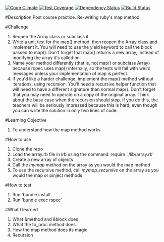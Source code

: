 [![Code Climate](https://codeclimate.com/github/zrasool88/map-method-rewrite/badges/gpa.svg)](https://codeclimate.com/github/zrasool88/map-method-rewrite)  [![Test Coverage](https://codeclimate.com/github/zrasool88/map-method-rewrite/badges/coverage.svg)](https://codeclimate.com/github/zrasool88/map-method-rewrite) [![Dependency Status](https://gemnasium.com/zrasool88/map-method-rewrite.svg)](https://gemnasium.com/zrasool88/map-method-rewrite) [![Build Status](https://travis-ci.org/zrasool88/map-method-rewrite.svg?branch=master)](https://travis-ci.org/zrasool88/map-method-rewrite)

#Description
Post course practice. Re-writing ruby's map method.

#Challenge
1. Reopen the Array class or subclass it.
2. Write a unit test for the map() method, then reopen the Array class and implement it. You will need to use the yield keyword to call the block passed to map(). Don't forget that map() returns a new array, instead of modifying the array it's called on.
3. Name your method differently (that is, not map() or subclass Array) because rspec uses map() internally, so the tests will fail with weird messages unless your implementation of map is perfect.
4. If you'd like a harder challenge, implement the map() method without iterations, using recursion. You'll need a recursive helper function that will need to have a different signature than normal map(). Don't forget that you may need to operate on a copy of the original array. Think about the base case when the recursion should stop. If you do this, the teachers will be seriously impressed because this is hard, even though you can write the solution in only two lines of code.

#Learning Objective
1. To understand how the map method works

#How to use

1. Clone the repo
2. Load the array.rb file in irb using the command:
    require './lib/array.rb'
3. Create a new array of objects
4. Call the *mymap* method on the array as you would the map method
5. To use the recursive method, call *mymap_recursive* on the array as you would the map or pinject methods

#How to test

1. Run 'bundle install'
2. Run 'bundle exec rspec'

#What I learned

1. What &method and &block does
2. What the to_proc method does
3. How the map method does its magic
4. Recursion

